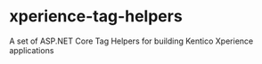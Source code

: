# xperience-tag-helpers
A set of ASP.NET Core Tag Helpers for building Kentico Xperience applications
